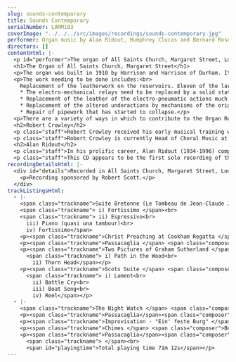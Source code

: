 ```yaml
---
slug: sounds-contemporary
title: Sounds Contemporary
serialNumber: LAMM103
coverImage: "../../../src/images/recordings/sounds-contemporary.jpg"
performer: Organ music by Alan Ridout, Humphrey Clucas and Bernard Rose
directors: []
contentHtml: |-
  <p id="performer">The organ of All Saints Church, Margaret Street, London played by Robert Crowley</p>
  <h1>The Organ of All Saints Church, Margaret Street</h1>
  <p>The organ was built in 1910 by Harrison and Harrison of Durham. It has four manuals and sixty five speaking stops. With the exception of major, though not comprehensive work in 1957 and some additional partial work in 1986, the organ stands today essentially as it was built. The instrument is a particularly fine example of Harrison's work in the years before the First World War. An Organ Restoration Appeal has recently been launched, with the aim of raising £346,625 in order to carry out essential work.</p>
  <p>The work needing to be done includes:<br>
    Replacement of the leatherwork on the reservoirs. Eleven of the large reservoirs (double-rise bellows) still have their original 1910 leather.<br>
    * The electro-mechanical relays need to be replaced by a solid state transmission. These relays are now functioning badly.<br>
    * Replacement of the leather of the electro-pneumatic actions much of which has perished causing the stop and key actions to malfunction.<br>
    * Replacement of the altered underactions by mechanisms of the original design.<br>
    * Repair of pipework that has started to collapse.</p>
  <p>There are a variety of ways in which to contribute to the Organ Restoration Appeal. For further details please contact : The Administrator, All Saints Organ Restoration Appeal, 7, Margaret Street, London W1N 8JQ</p>
  <h2>Robert Crowley</h2>
  <p class="staff">Robert Crowley received his early musical training with Martin Neary as a chorister at St. Margaret's Church, Westminster. He studied with Martindale Sidwell at the Royal Academy of Music, where he was awarded the Recital Diploma for Organ, also winning the Henry Richards and Frederick Keene Organ Prizes. He is particularly interested in contemporary music, and has commissioned pieces from a number of composers, including Alan Bush, Arnold Cooke and Humphrey Searle, as well as those featured here.</p>
  <p class="staff">Robert Crowley is currently Head of Choral Music at St. Columba's College, St Albans, and also conductor of the University of Luton Choir and Orchestra. He is married with four children and he enjoys reading novels and books on theology, as well as supporting Watford and Hitchin Town Football Clubs. This is his first solo CD.</p>
  <h2>Alan Ridout</h2>
  <p class="staff">In his prolific career, Alan Ridout (1934-1996) composed a total of fifteen operas (including several for children), eight symphonies, twenty five concertos for various instruments, eight string quartets and numerous shorter orchestral, choral and instrumental pieces. He studied with Gordon Jacob and Herbert Howells at the Royal College of Music, and subsequently with Peter Racine Fricker, Michael Tippett and Henk Badings (with a Netherlands Government Scholarship). Although he was not an avant garde composer, his interests were wide, ranging from medieval polyphony to electronic music and serialism; his Psalm for Sine Wave Generators (1959) was one of the first pieces of electronic music by an English composer. He also wrote a number of pieces in the 31-tone temperament, using microtones. Alan Ridout was a Professor of Theory and Composition at the Royal College of Music from 1960 to 1984, and he also taught at the Universities of Birmingham, Cambridge and London. Much of his church and organ music was written for performance at Canterbury Cathedral while Allan Wicks was Organist there, and he also taught at the Choir School, and then at the King's School, for many years. Alan Ridout moved to France towards the end of his life, settling in Vitré and then moving to Caen. He was received into the Roman Catholic Church at Ampleforth Abbey in 1994, being made an oblate of the Order of St. Benedict soon afterwards.</p>
  <p class="staff">This CD appears to be the first solo recording of the organ at All Saints, Margaret Street. Most of the music recorded here still awaits publication, and most of it has not been recorded before.</p>
recordingDetailsHtml: |-
  <div id="details">Recorded in All Saints Church, Margaret Street, London, by kind permission of the Vicar, Fr Alan Moses, the Churchwardens and Dr Harry Bramma, Organist and Director of Music.
    <p>Recording sponsored by Robert Scott.</p>
  </div>
trackListingsHtml:
  - |-
    <span class="trackname">Suite Bretonne (Le Tombeau de Jean-Claude Jegat) </span> <span class="composer">Alan Ridout</span><br>
    <span class="trackname"> i) Fortissimo </span><br>
    <span class="trackname"> ii) Espressivo<br>
      iii) Piano (quasi una tambour)<br>
      iv) Fortissimo</span>
    <p><span class="trackname">Christ Preaching at Cookham Regatta </span> <span class="composer">Alan Ridout</span></p>
    <p><span class="trackname">Passacaglia </span> <span class="composer">Alan Ridout</span></p>
    <p><span class="trackname">Two Pictures of Graham Sutherland </span> <span class="composer">Alan Ridout</span><br>
      <span class="trackname"> i) Path in the Wood<br>
        ii) Thorn Head</span></p>
    <p><span class="trackname">Scots Suite </span> <span class="composer">Alan Ridout </span><br>
      <span class="trackname"> i) Lament<br>
        ii) Battle Cry<br>
        iii) Boat Song<br>
        iv) Reel</span></p>
  - |-
    <span class="trackname">The Night Watch </span> <span class="composer">Alan Ridout </span>
    <p><span class="trackname">Passacaglia</span><span class="composer"> Humphrey Clucas</span></p>
    <p><span class="trackname">Improvisation - "Ein' feste Burg" </span> <span class="composer">Bernard Rose</span></p>
    <p><span class="trackname">Chimes </span> <span class="composer">Bernard Rose</span></p>
    <p><span class="trackname">Passacaglia</span><span class="composer"> Bernard Rose</span><br>
      <span class="trackname"> </span><br>
      <span id="playingtime">Total playing time 71m 12s</span></p>
---
```

